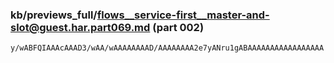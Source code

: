 ### kb/previews_full/flows__service-first__master-and-slot@guest.har.part069.md (part 002)

```md
y/wABFQIAAAcAAAD3/wAA/wAAAAAAAAD/AAAAAAAA2e7yANru1gABAAAAAAAAAAAAAAAAA
```

```
